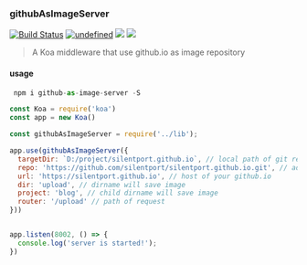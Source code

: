 ### githubAsImageServer
[![Build Status](https://travis-ci.org/silentport/githubAsImageServer.svg?branch=master)](https://travis-ci.org/silentport/githubAsImageServer)
<a href="https://www.npmjs.com/package/github-as-image-server"><img alt="undefined" src="https://img.shields.io/npm/v/github-as-image-server.svg?style=flat"></a>
![](https://img.shields.io/node/v/github-as-image-server.svg?style=flat)
![](https://img.shields.io/npm/l/github-as-image-server.svg?style=flat)

> A Koa middleware that use github.io as image repository

#### usage

``` javascript
 npm i github-as-image-server -S
```

```javascript
const Koa = require('koa')
const app = new Koa()

const githubAsImageServer = require('../lib');

app.use(githubAsImageServer({
  targetDir: `D:/project/silentport.github.io`, // local path of git repo
  repo: 'https://github.com/silentport/silentport.github.io.git', // address of git repo
  url: 'https://silentport.github.io', // host of your github.io
  dir: 'upload', // dirname will save image
  project: 'blog', // child dirname will save image
  router: '/upload' // path of request
}))


app.listen(8002, () => {
  console.log('server is started!');
})

```


